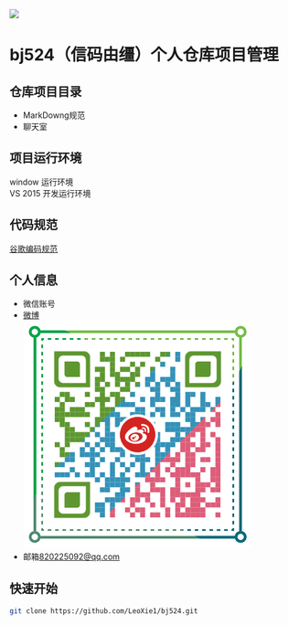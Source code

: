 [![](logo/wxlogo.png)](https://www.read369.com.cn)
# bj524（信码由缰）个人仓库项目管理
## 仓库项目目录
+ MarkDowng规范
+ 聊天室

## 项目运行环境
window 运行环境<br>
VS 2015 开发运行环境

## 代码规范
[谷歌编码规范](https://pan.baidu.com/s/1i3gc7lF)
## 个人信息
+ 微信账号<br>
+ [微博](https://weibo.com/leolovedoublechen)<br>
  ![webo](logo/weibo.png)
+ 邮箱[820225092@qq.com](mailto:820225092@qq.com)

## 快速开始

```sh
git clone https://github.com/LeoXie1/bj524.git
```

